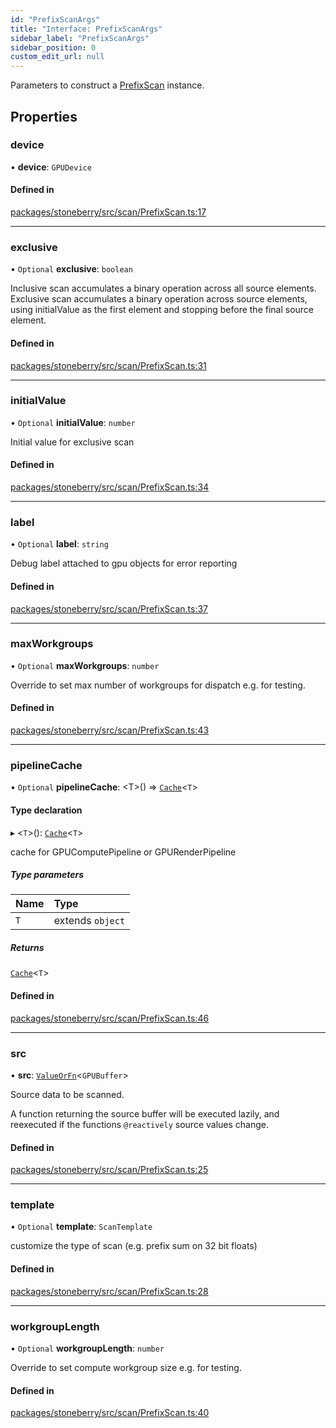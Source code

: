 ```yaml
---
id: "PrefixScanArgs"
title: "Interface: PrefixScanArgs"
sidebar_label: "PrefixScanArgs"
sidebar_position: 0
custom_edit_url: null
---
```


Parameters to construct a [PrefixScan](../classes/PrefixScan.md) instance.

## Properties

### device

• **device**: `GPUDevice`

#### Defined in

[packages/stoneberry/src/scan/PrefixScan.ts:17](https://github.com/stoneberry-webgpu/stoneberry/blob/72dad75/packages/stoneberry/src/scan/PrefixScan.ts#L17)

___

### exclusive

• `Optional` **exclusive**: `boolean`

Inclusive scan accumulates a binary operation across all source elements.
Exclusive scan accumulates a binary operation across source elements, using initialValue
as the first element and stopping before the final source element.

#### Defined in

[packages/stoneberry/src/scan/PrefixScan.ts:31](https://github.com/stoneberry-webgpu/stoneberry/blob/72dad75/packages/stoneberry/src/scan/PrefixScan.ts#L31)

___

### initialValue

• `Optional` **initialValue**: `number`

Initial value for exclusive scan

#### Defined in

[packages/stoneberry/src/scan/PrefixScan.ts:34](https://github.com/stoneberry-webgpu/stoneberry/blob/72dad75/packages/stoneberry/src/scan/PrefixScan.ts#L34)

___

### label

• `Optional` **label**: `string`

Debug label attached to gpu objects for error reporting

#### Defined in

[packages/stoneberry/src/scan/PrefixScan.ts:37](https://github.com/stoneberry-webgpu/stoneberry/blob/72dad75/packages/stoneberry/src/scan/PrefixScan.ts#L37)

___

### maxWorkgroups

• `Optional` **maxWorkgroups**: `number`

Override to set max number of workgroups for dispatch e.g. for testing.

#### Defined in

[packages/stoneberry/src/scan/PrefixScan.ts:43](https://github.com/stoneberry-webgpu/stoneberry/blob/72dad75/packages/stoneberry/src/scan/PrefixScan.ts#L43)

___

### pipelineCache

• `Optional` **pipelineCache**: <T\>() => [`Cache`](Cache.md)<`T`\>

#### Type declaration

▸ <`T`\>(): [`Cache`](Cache.md)<`T`\>

cache for GPUComputePipeline or GPURenderPipeline

##### Type parameters

| Name | Type |
| :------ | :------ |
| `T` | extends `object` |

##### Returns

[`Cache`](Cache.md)<`T`\>

#### Defined in

[packages/stoneberry/src/scan/PrefixScan.ts:46](https://github.com/stoneberry-webgpu/stoneberry/blob/72dad75/packages/stoneberry/src/scan/PrefixScan.ts#L46)

___

### src

• **src**: [`ValueOrFn`](../modules.md#valueorfn)<`GPUBuffer`\>

Source data to be scanned.

A function returning the source buffer will be executed lazily,
and reexecuted if the functions `@reactively` source values change.

#### Defined in

[packages/stoneberry/src/scan/PrefixScan.ts:25](https://github.com/stoneberry-webgpu/stoneberry/blob/72dad75/packages/stoneberry/src/scan/PrefixScan.ts#L25)

___

### template

• `Optional` **template**: `ScanTemplate`

customize the type of scan (e.g. prefix sum on 32 bit floats)

#### Defined in

[packages/stoneberry/src/scan/PrefixScan.ts:28](https://github.com/stoneberry-webgpu/stoneberry/blob/72dad75/packages/stoneberry/src/scan/PrefixScan.ts#L28)

___

### workgroupLength

• `Optional` **workgroupLength**: `number`

Override to set compute workgroup size e.g. for testing.

#### Defined in

[packages/stoneberry/src/scan/PrefixScan.ts:40](https://github.com/stoneberry-webgpu/stoneberry/blob/72dad75/packages/stoneberry/src/scan/PrefixScan.ts#L40)

